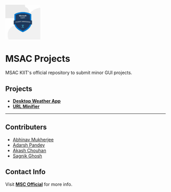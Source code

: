 <img src="./utils/MSAC.jpg" width="110px">
<!-- WASSSUPP :) -->

# MSAC Projects

MSAC KIIT's official repository to submit minor GUI projects.

## Projects

- **[Desktop Weather App](https://github.com/MSAC-KIIT/Small_Projects/tree/master/Sagnik%20Ghosh/Desktop-Weather-App "View Project")**
- **[URL Minifier](https://github.com/akashchouhan16/URL-Minifier "View Project")**

---

## Contributers

- [Abhinav Mukherjee](https://github.com/abhinav-193 "View Profile")
- [Adarsh Pandey](https://github.com/adarsh01-debug "View Profile")
- [Akash Chouhan](https://github.com/akashchouhan16 "View Profile")
- [Sagnik Ghosh](https://github.com/sagnikghoshcr7 "View Profile")

## Contact Info

Visit **[MSC Official](https://msackiit.tech/ "Visit Website")** for more info.
